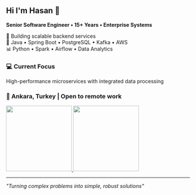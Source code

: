 ## Hi I'm Hasan 👋

**Senior Software Engineer • 15+ Years • Enterprise Systems**

🚀 Building scalable backend services  
🔧 Java • Spring Boot • PostgreSQL • Kafka • AWS  
📊 Python • Spark • Airflow • Data Analytics

### 💻 Current Focus
High-performance microservices with integrated data processing

### 📍 Ankara, Turkey | Open to remote work

<a href="https://github.com/hasandg">
  <img height="180em" src="https://github-readme-stats-eight-theta.vercel.app/api?username=daghasan&show_icons=true&theme=algolia&include_all_commits=true&count_private=true"/>
  <img height="180em" src="https://github-readme-stats-eight-theta.vercel.app/api/top-langs/?username=daghasan&layout=compact&langs_count=8&theme=algolia"/>
</a>

---
*"Turning complex problems into simple, robust solutions"*
